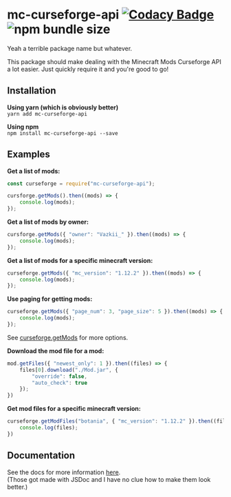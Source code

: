 # mc-curseforge-api [![Codacy Badge](https://api.codacy.com/project/badge/Grade/229792d8c6484b99b47313081248b2fd)](https://www.codacy.com/manual/Mondanzo/mcCurseforgeAPI?utm_source=github.com&amp;utm_medium=referral&amp;utm_content=Mondanzo/mcCurseforgeAPI&amp;utm_campaign=Badge_Grade) ![npm bundle size](https://img.shields.io/bundlephobia/min/mc-curseforge-api)

Yeah a terrible package name but whatever.

This package should make dealing with the Minecraft Mods Curseforge API a lot easier.
Just quickly require it and you're good to go!

## Installation

**Using yarn (which is obviously better)**\
```yarn add mc-curseforge-api```

**Using npm**\
```npm install mc-curseforge-api --save```

## Examples

**Get a list of mods:**

```javascript
const curseforge = require("mc-curseforge-api");

cursforge.getMods().then((mods) => {
    console.log(mods);
});
```

**Get a list of mods by owner:**

```javascript
cursforge.getMods({ "owner": "Vazkii_" }).then((mods) => {
    console.log(mods);
});
```

**Get a list of mods for a specific minecraft version:**

```javascript
curseforge.getMods({ "mc_version": "1.12.2" }).then((mods) => {
    console.log(mods);
});
```

**Use paging for getting mods:**

```javascript
curseforge.getMods({ "page_num": 3, "page_size": 5 }).then((mods) => {
    console.log(mods);
});
```

See [curseforge.getMods](https://mondanzo.github.io/mcCurseforgeAPI/module-CurseForgeAPI.html) for more options.

**Download the mod file for a mod:**

```javascript
mod.getFiles({ "newest_only": 1 }).then((files) => {
    files[0].download("./Mod.jar", {
        "override": false,
        "auto_check": true
    });
})
```

**Get mod files for a specific minecraft version:**

```javascript
curseforge.getModFiles("botania", { "mc_version": "1.12.2" }).then((files) => {
    console.log(files);
})
```

## Documentation

See the docs for more information [here](https://mondanzo.github.io/mcCurseforgeAPI/).\
(Those got made with JSDoc and I have no clue how to make them look better.)
